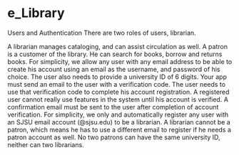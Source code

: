 # e_Library
Users and Authentication
There are two roles of users, librarian.

A librarian manages cataloging, and can assist circulation as well.
A patron is a customer of the library. He can search for books, borrow and returns books.
For simplicity, we allow any user with any email address to be able to create his account using an email as the username, and password of his choice. The user also needs to provide a university ID of 6 digits.
Your app must send an email to the user with a verification code. The user needs to use that verification code to complete his account registration. A registered user cannot really use features in the system until his account is verified. A confirmation email must be sent to the user after completion of account verification.
For simplicity, we only and automatically register any user with an SJSU email account (@sjsu.edu) to be a librarian. A librarian cannot be a patron, which means he has to use a different email to register if he needs a patron account as well.
No two patrons can have the same university ID, neither can two librarians.
